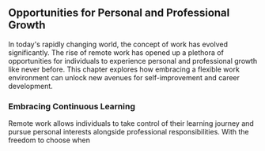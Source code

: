 Opportunities for Personal and Professional Growth
-------------------------------------------------------------

In today's rapidly changing world, the concept of work has evolved significantly. The rise of remote work has opened up a plethora of opportunities for individuals to experience personal and professional growth like never before. This chapter explores how embracing a flexible work environment can unlock new avenues for self-improvement and career development.

### Embracing Continuous Learning

Remote work allows individuals to take control of their learning journey and pursue personal interests alongside professional responsibilities. With the freedom to choose when
